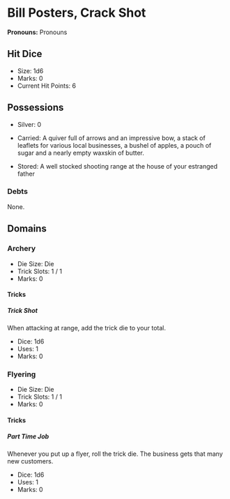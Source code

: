 # Bill Posters, Crack Shot

**Pronouns:** Pronouns

## Hit Dice

- Size: 1d6
- Marks: 0
- Current Hit Points: 6

## Possessions

- Silver: 0
- Carried:  A quiver full of arrows and an impressive bow, a stack of leaflets for various local businesses, a bushel of apples, a pouch of sugar and a nearly empty waxskin of butter.
  
- Stored: A well stocked shooting range at the house of your estranged father

### Debts

None.

## Domains

### Archery

- Die Size: Die
- Trick Slots: 1 / 1
- Marks: 0

#### Tricks

##### Trick Shot

When attacking at range, add the trick die to your total.

- Dice: 1d6
- Uses: 1
- Marks: 0

### Flyering

- Die Size: Die
- Trick Slots: 1 / 1
- Marks: 0

#### Tricks

##### Part Time Job

Whenever you put up a flyer, roll the trick die. The business gets that many new customers.

- Dice: 1d6
- Uses: 1
- Marks: 0
